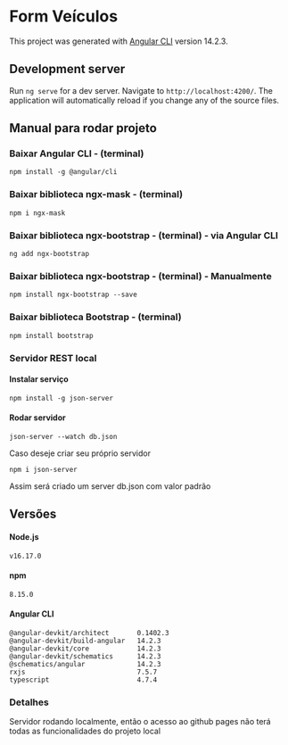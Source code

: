 # Form Veículos

This project was generated with [Angular CLI](https://github.com/angular/angular-cli) version 14.2.3.

## Development server

Run `ng serve` for a dev server. Navigate to `http://localhost:4200/`. The application will automatically reload if you change any of the source files.

## Manual para rodar projeto

### Baixar Angular CLI - (terminal)

```
npm install -g @angular/cli
```

### Baixar biblioteca ngx-mask - (terminal)

    npm i ngx-mask

### Baixar biblioteca ngx-bootstrap - (terminal) - via Angular CLI

```
ng add ngx-bootstrap
```

### Baixar biblioteca ngx-bootstrap - (terminal) - Manualmente

```
npm install ngx-bootstrap --save
```

### Baixar biblioteca Bootstrap - (terminal)

```
npm install bootstrap
```

### Servidor REST local

#### Instalar serviço

```
npm install -g json-server
```

#### Rodar servidor

```
json-server --watch db.json
```

Caso deseje criar seu próprio servidor

```
npm i json-server
```

Assim será criado um server db.json com valor padrão

## Versões

#### Node.js

`v16.17.0`

#### npm

`8.15.0`

#### Angular CLI

```
@angular-devkit/architect       0.1402.3
@angular-devkit/build-angular   14.2.3
@angular-devkit/core            14.2.3
@angular-devkit/schematics      14.2.3
@schematics/angular             14.2.3
rxjs                            7.5.7
typescript                      4.7.4
```

### Detalhes

Servidor rodando localmente, então o acesso ao github pages não terá todas as funcionalidades do projeto local
